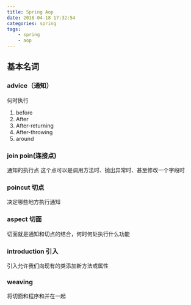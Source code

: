 ```yaml
---
title: Spring Aop
date: 2018-04-18 17:32:54
categories: spring
tags: 
    - spring
    - aop    
---
```


## 基本名词
### advice（通知）
何时执行
1. before
2. After
3. After-returning
4. After-throwing
5. around

### join poin(连接点)
通知的执行点
这个点可以是调用方法时、抛出异常时、甚至修改一个字段时

### poincut 切点
决定哪些地方执行通知

### aspect 切面
切面就是通知和切点的结合，何时何处执行什么功能

### introduction 引入
引入允许我们向现有的类添加新方法或属性

### weaving
将切面和程序和并在一起
